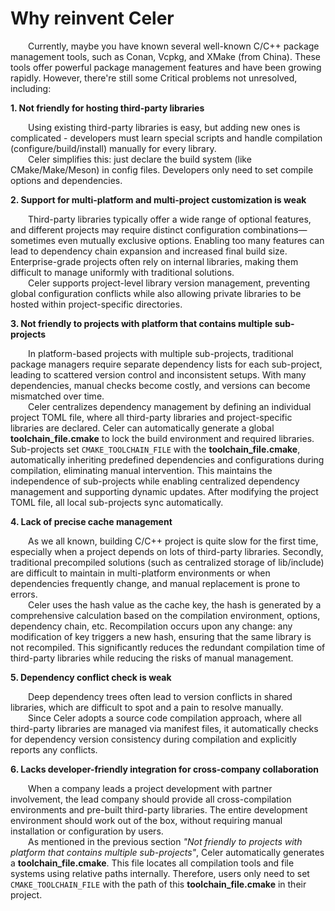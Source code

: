# Why reinvent Celer

&emsp;&emsp;Currently, maybe you have known several well-known C/C++ package management tools, such as Conan, Vcpkg, and XMake (from China). These tools offer powerful package management features and have been growing rapidly. However, there're still some Critical problems not unresolved, including:

**1. Not friendly for hosting third-party libraries**

&emsp;&emsp;Using existing third-party libraries is easy, but adding new ones is complicated - developers must learn special scripts and handle compilation (configure/build/install) manually for every library.  
&emsp;&emsp;Celer simplifies this: just declare the build system (like CMake/Make/Meson) in config files. Developers only need to set compile options and dependencies.

**2. Support for multi-platform and multi-project customization is weak**

&emsp;&emsp;Third-party libraries typically offer a wide range of optional features, and different projects may require distinct configuration combinations—sometimes even mutually exclusive options. Enabling too many features can lead to dependency chain expansion and increased final build size. Enterprise-grade projects often rely on internal libraries, making them difficult to manage uniformly with traditional solutions.   
&emsp;&emsp;Celer supports project-level library version management, preventing global configuration conflicts while also allowing private libraries to be hosted within project-specific directories.

**3. Not friendly to projects with platform that contains multiple sub-projects**

&emsp;&emsp;In platform-based projects with multiple sub-projects, traditional package managers require separate dependency lists for each sub-project, leading to scattered version control and inconsistent setups. With many dependencies, manual checks become costly, and versions can become mismatched over time.  
&emsp;&emsp;Celer centralizes dependency management by defining an individual project TOML file, where all third-party libraries and project-specific libraries are declared. Celer can automatically generate a global **toolchain_file.cmake** to lock the build environment and required libraries. Sub-projects set `CMAKE_TOOLCHAIN_FILE` with the **toolchain_file.cmake**, automatically inheriting predefined dependencies and configurations during compilation, eliminating manual intervention. This maintains the independence of sub-projects while enabling centralized dependency management and supporting dynamic updates. After modifying the project TOML file, all local sub-projects sync automatically.

**4. Lack of precise cache management**

&emsp;&emsp;As we all known, building C/C++ project is quite slow for the first time, especially when a project depends on lots of third-party libraries. Secondly, traditional precompiled solutions (such as centralized storage of lib/include) are difficult to maintain in multi-platform environments or when dependencies frequently change, and manual replacement is prone to errors.  
&emsp;&emsp;Celer uses the hash value as the cache key, the hash is generated by a comprehensive calculation based on the compilation environment, options, dependency chain, etc. Recompilation occurs upon any change: any modification of key triggers a new hash, ensuring that the same library is not recompiled. This significantly reduces the redundant compilation time of third-party libraries while reducing the risks of manual management.

**5. Dependency conflict check is weak**

&emsp;&emsp;Deep dependency trees often lead to version conflicts in shared libraries, which are difficult to spot and a pain to resolve manually.  
&emsp;&emsp;Since Celer adopts a source code compilation approach, where all third-party libraries are managed via manifest files, it automatically checks for dependency version consistency during compilation and explicitly reports any conflicts.

**6. Lacks developer-friendly integration for cross-company collaboration**

&emsp;&emsp;When a company leads a project development with partner involvement, the lead company should provide all cross-compilation environments and pre-built third-party libraries. The entire development environment should work out of the box, without requiring manual installation or configuration by users.  
&emsp;&emsp;As mentioned in the previous section *"Not friendly to projects with platform that contains multiple sub-projects"*, Celer automatically generates a **toolchain_file.cmake**. This file locates all compilation tools and file systems using relative paths internally. Therefore, users only need to set `CMAKE_TOOLCHAIN_FILE` with the path of this **toolchain_file.cmake** in their project.